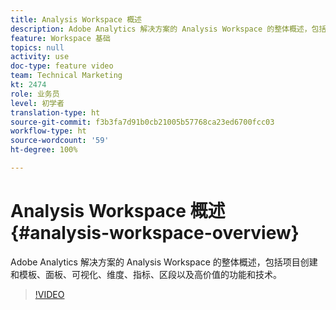 ```yaml
---
title: Analysis Workspace 概述
description: Adobe Analytics 解决方案的 Analysis Workspace 的整体概述，包括项目创建和模板、面板、可视化、维度、指标、区段以及高价值的功能和技术。
feature: Workspace 基础
topics: null
activity: use
doc-type: feature video
team: Technical Marketing
kt: 2474
role: 业务员
level: 初学者
translation-type: ht
source-git-commit: f3b3fa7d91b0cb21005b57768ca23ed6700fcc03
workflow-type: ht
source-wordcount: '59'
ht-degree: 100%

---
```



# Analysis Workspace 概述 {#analysis-workspace-overview}

Adobe Analytics 解决方案的 Analysis Workspace 的整体概述，包括项目创建和模板、面板、可视化、维度、指标、区段以及高价值的功能和技术。

>[!VIDEO](https://video.tv.adobe.com/v/26266/?quality=12)
